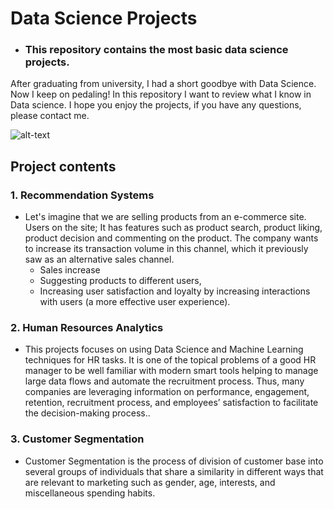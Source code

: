 # Data Science Projects
* ### This repository contains the most basic data science projects.
After graduating from university, I had a short goodbye with Data Science. Now I keep on pedaling! In this repository I want to review what I know in Data science. I hope you enjoy the projects, if you have any questions, please contact me.


![alt-text](https://tenor.com/view/bike-ride-riding-a-bike-delighted-gif-8596105.gif)


## Project contents
### 1. Recommendation Systems
- Let's imagine that we are selling products from an e-commerce site. Users on the site; It has features such as product search, product liking, product decision and commenting on the product. The company wants to increase its transaction volume in this channel, which it previously saw as an alternative sales channel.
    * Sales increase
    * Suggesting products to different users,
    *  Increasing user satisfaction and loyalty by increasing interactions with users (a more effective user experience).
### 2. Human Resources Analytics
-  This projects focuses on using Data Science and Machine Learning techniques for HR tasks. It is one of the topical problems of a good HR manager to be well familiar with modern smart tools helping to manage large data flows and automate the recruitment process. Thus, many companies are leveraging information on performance, engagement, retention, recruitment process, and employees’ satisfaction to facilitate the decision-making process..
### 3. Customer Segmentation
-  Customer Segmentation is the process of division of customer base into several groups of individuals that share a similarity in different ways that are relevant to marketing such as gender, age, interests, and miscellaneous spending habits. 

